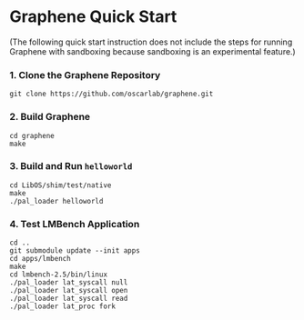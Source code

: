 # Graphene Quick Start

(The following quick start instruction does not include the steps for running Graphene with
sandboxing because sandboxing is an experimental feature.)

### 1. Clone the Graphene Repository

    git clone https://github.com/oscarlab/graphene.git

### 2. Build Graphene

    cd graphene
    make

### 3. Build and Run `helloworld`

    cd LibOS/shim/test/native
    make
    ./pal_loader helloworld

### 4. Test LMBench Application

    cd ..
    git submodule update --init apps
    cd apps/lmbench
    make
    cd lmbench-2.5/bin/linux
    ./pal_loader lat_syscall null
    ./pal_loader lat_syscall open
    ./pal_loader lat_syscall read
    ./pal_loader lat_proc fork

